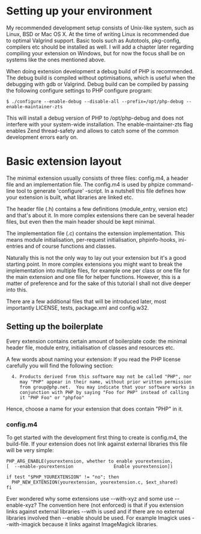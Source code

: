 # Setting up your environment

My recommended development setup consists of Unix-like system, such as Linux, BSD or Mac OS X. At the time
of writing Linux is recommended due to optimal Valgrind support. Basic tools such as Autotools, pkg-config,
compilers etc should be installed as well. I will add a chapter later regarding compiling your extension on
Windows, but for now the focus shall be on systems like the ones mentioned above.

When doing extension development a debug build of PHP is recommended. The debug build is compiled
without optimisations, which is useful when the debugging with gdb or Valgrind. Debug build can be 
compiled by passing the following configure settings to PHP configure program:

    $ ./configure --enable-debug --disable-all --prefix=/opt/php-debug --enable-maintainer-zts

This will install a debug version of PHP to /opt/php-debug and does not interfere with your system-wide
installation. The enable-maintainer-zts flag enables Zend thread-safety and allows to catch some of the common
development errors early on.

# Basic extension layout

The minimal extension usually consists of three files: config.m4, a header file and an implementation file.
The config.m4 is used by phpize command-line tool to generate 'configure' -script. In a nutshell this file
defines how your extension is built, what libraries are linked etc.

The header file (.h) contains a few definitions (module_entry, version etc) and that's about it. In more complex
extensions there can be several header files, but even then the main header should be kept minimal.

The implementation file (.c) contains the extension implementation. This means module initialisation, per-request
initialisation, phpinfo-hooks, ini-entries and of course functions and classes. 

Naturally this is not the only way to lay out your extension but it's a good starting point. In more complex
extensions you might want to break the implementation into multiple files, for example one per class or one
file for the main extension and one file for helper functions. However, this is a matter of preference and
for the sake of this tutorial I shall not dive deeper into this.

There are a few additional files that will be introduced later, most importantly LICENSE, tests, package.xml and config.w32.


## Setting up the boilerplate

Every extension contains certain amount of boilerplate code: the minimal header file, module entry, initialisation
of classes and resources etc.

A few words about naming your extension: If you read the PHP license carefully you will find the following section:

```
  4. Products derived from this software may not be called "PHP", nor
     may "PHP" appear in their name, without prior written permission
     from group@php.net.  You may indicate that your software works in
     conjunction with PHP by saying "Foo for PHP" instead of calling
     it "PHP Foo" or "phpfoo"
```

Hence, choose a name for your extension that does contain "PHP" in it.

### config.m4

To get started with the development first thing to create is config.m4, the build-file. If your extension does not
link against external libraries this file will be very simple:

```
PHP_ARG_ENABLE(yourextension, whether to enable yourextension,
[  --enable-yourextension               Enable yourextension])

if test "$PHP_YOUREXTENSION" != "no"; then
  PHP_NEW_EXTENSION(yourextension, yourextension.c, $ext_shared)
fi
```

Ever wondered why some extensions use --with-xyz and some use --enable-xyz? The convention here (not enforced) is that
if you extension links against external libraries --with is used and if there are no external libraries involved then
--enable should be used. For example Imagick uses --with-imagick because it links against ImageMagick libraries.


